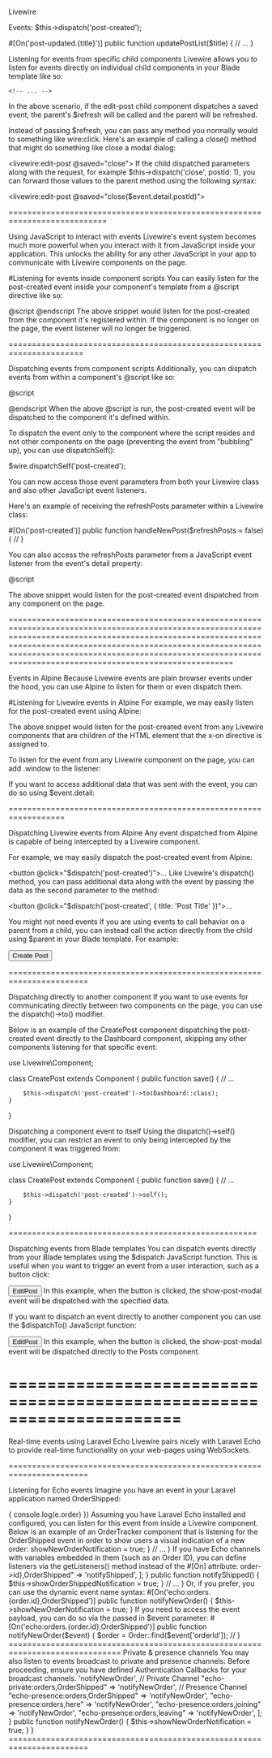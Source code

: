 
Livewire

Events:
$this->dispatch('post-created');

#[On('post-updated.{title}')]
public function updatePostList($title)
{
    // ...
}


Listening for events from specific child components
Livewire allows you to listen for events directly on individual child components in your Blade template like so:

<div>
    <livewire:edit-post @saved="$refresh">
 
    <!-- ... -->
</div>
In the above scenario, if the edit-post child component dispatches a saved event, the parent's $refresh will be called and the parent will be refreshed.

Instead of passing $refresh, you can pass any method you normally would to something like wire:click. Here's an example of calling a close() method that might do something like close a modal dialog:

<livewire:edit-post @saved="close">
If the child dispatched parameters along with the request, for example $this->dispatch('close', postId: 1), you can forward those values to the parent method using the following syntax:

<livewire:edit-post @saved="close($event.detail.postId)">

===========================================================================

Using JavaScript to interact with events
Livewire's event system becomes much more powerful when you interact with it from JavaScript inside your application. This unlocks the ability for any other JavaScript in your app to communicate with Livewire components on the page.

#Listening for events inside component scripts
You can easily listen for the post-created event inside your component's template from a @script directive like so:

@script
    <script>
        $wire.on('post-created', () => {
            //
        });
    </script>
@endscript
The above snippet would listen for the post-created from the component it's registered within. If the component is no longer on the page, the event listener will no longer be triggered.


======================================================================

Dispatching events from component scripts
Additionally, you can dispatch events from within a component's @script like so:

@script
<script>
    $wire.dispatch('post-created', { refreshPosts: true });
</script>
@endscript
When the above @script is run, the post-created event will be dispatched to the component it's defined within.

To dispatch the event only to the component where the script resides and not other components on the page (preventing the event from "bubbling" up), you can use dispatchSelf():

$wire.dispatchSelf('post-created');

You can now access those event parameters from both your Livewire class and also other JavaScript event listeners.

Here's an example of receiving the refreshPosts parameter within a Livewire class:

#[On('post-created')]
public function handleNewPost($refreshPosts = false)
{
    //
}

You can also access the refreshPosts parameter from a JavaScript event listener from the event's detail property:

@script
    <script>
        $wire.on('post-created', (event) => {
            let refreshPosts = event.detail.refreshPosts
    
            // ...
        });
    </script>
@endscript
=========================================================================

Listening for Livewire events from global JavaScript
Alternatively, you can listen for Livewire events globally using Livewire.on from any script in your application:

<script>
    document.addEventListener('livewire:init', () => {
       Livewire.on('post-created', (event) => {
           //
       });
    });
</script>
The above snippet would listen for the post-created event dispatched from any component on the page.



==============================================================================================================================================================================================================================================================================================================================


Events in Alpine
Because Livewire events are plain browser events under the hood, you can use Alpine to listen for them or even dispatch them.

#Listening for Livewire events in Alpine
For example, we may easily listen for the post-created event using Alpine:

<div x-on:post-created="..."></div>
The above snippet would listen for the post-created event from any Livewire components that are children of the HTML element that the x-on directive is assigned to.

To listen for the event from any Livewire component on the page, you can add .window to the listener:

<div x-on:post-created.window="..."></div>
If you want to access additional data that was sent with the event, you can do so using $event.detail:

<div x-on:post-created="notify('New post: ' + $event.detail.title)"></div>

==================================================================

Dispatching Livewire events from Alpine
Any event dispatched from Alpine is capable of being intercepted by a Livewire component.

For example, we may easily dispatch the post-created event from Alpine:

<button @click="$dispatch('post-created')">...</button>
Like Livewire's dispatch() method, you can pass additional data along with the event by passing the data as the second parameter to the method:

<button @click="$dispatch('post-created', { title: 'Post Title' })">...</button>

You might not need events
If you are using events to call behavior on a parent from a child, you can instead call the action directly from the child using $parent in your Blade template. For example:

<button wire:click="$parent.showCreatePostForm()">Create Post</button>

=======================================================================


Dispatching directly to another component
If you want to use events for communicating directly between two components on the page, you can use the dispatch()->to() modifier.

Below is an example of the CreatePost component dispatching the post-created event directly to the Dashboard component, skipping any other components listening for that specific event:

use Livewire\Component;
 
class CreatePost extends Component
{
    public function save()
    {
        // ...
 
        $this->dispatch('post-created')->to(Dashboard::class);
    }
}

Dispatching a component event to itself
Using the dispatch()->self() modifier, you can restrict an event to only being intercepted by the component it was triggered from:

use Livewire\Component;
 
class CreatePost extends Component
{
    public function save()
    {
        // ...
 
        $this->dispatch('post-created')->self();
    }
}


=====================================================


Dispatching events from Blade templates
You can dispatch events directly from your Blade templates using the $dispatch JavaScript function. This is useful when you want to trigger an event from a user interaction, such as a button click:

<button wire:click="$dispatch('show-post-modal', { id: {{ $post->id }} })">
    EditPost
</button>
In this example, when the button is clicked, the show-post-modal event will be dispatched with the specified data.

If you want to dispatch an event directly to another component you can use the $dispatchTo() JavaScript function:

<button wire:click="$dispatchTo('posts', 'show-post-modal', { id: {{ $post->id }} })">
    EditPost
</button>
In this example, when the button is clicked, the show-post-modal event will be dispatched directly to the Posts component.

======================================================================
===========================================================================================================================================================================================================================================================================================================================

Real-time events using Laravel Echo
Livewire pairs nicely with Laravel Echo to provide real-time functionality on your web-pages using WebSockets.

=======================================================================

Listening for Echo events
Imagine you have an event in your Laravel application named OrderShipped:

<?php
 
namespace App\Events;
 
use App\Models\Order;
use Illuminate\Broadcasting\Channel;
use Illuminate\Broadcasting\InteractsWithSockets;
use Illuminate\Contracts\Broadcasting\ShouldBroadcast;
use Illuminate\Foundation\Events\Dispatchable;
use Illuminate\Queue\SerializesModels;
 
class OrderShipped implements ShouldBroadcast
{
    use Dispatchable, InteractsWithSockets, SerializesModels;
 
    public Order $order;
 
    public function broadcastOn()
    {
        return new Channel('orders');
    }
}

You might dispatch this event from another part of your application like so:

use App\Events\OrderShipped;
 
OrderShipped::dispatch();
If you were to listen for this event in JavaScript using only Laravel Echo, it would look something like this:

Echo.channel('orders')
    .listen('OrderShipped', e => {
        console.log(e.order)
    })
Assuming you have Laravel Echo installed and configured, you can listen for this event from inside a Livewire component.

Below is an example of an OrderTracker component that is listening for the OrderShipped event in order to show users a visual indication of a new order:

<?php
 
namespace App\Livewire;
 
use Livewire\Attributes\On; 
use Livewire\Component;
 
class OrderTracker extends Component
{
    public $showNewOrderNotification = false;
 
    #[On('echo:orders,OrderShipped')]
    public function notifyNewOrder()
    {
        $this->showNewOrderNotification = true;
    }
 
    // ...
}
If you have Echo channels with variables embedded in them (such as an Order ID), you can define listeners via the getListeners() method instead of the #[On] attribute:

<?php
 
namespace App\Livewire;
 
use Livewire\Attributes\On; 
use Livewire\Component;
use App\Models\Order;
 
class OrderTracker extends Component
{
    public Order $order;
 
    public $showOrderShippedNotification = false;
 
    public function getListeners()
    {
        return [
            "echo:orders.{$this->order->id},OrderShipped" => 'notifyShipped',
        ];
    }
 
    public function notifyShipped()
    {
        $this->showOrderShippedNotification = true;
    }
 
    // ...
}
Or, if you prefer, you can use the dynamic event name syntax:

#[On('echo:orders.{order.id},OrderShipped')]
public function notifyNewOrder()
{
    $this->showNewOrderNotification = true;
}
If you need to access the event payload, you can do so via the passed in $event parameter:

#[On('echo:orders.{order.id},OrderShipped')]
public function notifyNewOrder($event)
{
    $order = Order::find($event['orderId']);
 
    //
}

==============================================================================

Private & presence channels
You may also listen to events broadcast to private and presence channels:

Before proceeding, ensure you have defined Authentication Callbacks for your broadcast channels.

<?php
 
namespace App\Livewire;
 
use Livewire\Component;
 
class OrderTracker extends Component
{
    public $showNewOrderNotification = false;
 
    public function getListeners()
    {
        return [
            // Public Channel
            "echo:orders,OrderShipped" => 'notifyNewOrder',
 
            // Private Channel
            "echo-private:orders,OrderShipped" => 'notifyNewOrder',
 
            // Presence Channel
            "echo-presence:orders,OrderShipped" => 'notifyNewOrder',
            "echo-presence:orders,here" => 'notifyNewOrder',
            "echo-presence:orders,joining" => 'notifyNewOrder',
            "echo-presence:orders,leaving" => 'notifyNewOrder',
        ];
    }
 
    public function notifyNewOrder()
    {
        $this->showNewOrderNotification = true;
    }
}


=======================================================================
















